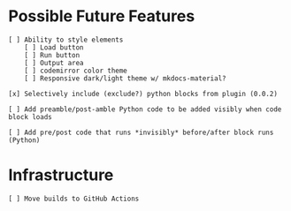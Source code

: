 # Possible Future Features

    [ ] Ability to style elements
        [ ] Load button
        [ ] Run button
        [ ] Output area
        [ ] codemirror color theme
        [ ] Responsive dark/light theme w/ mkdocs-material?
    
    [x] Selectively include (exclude?) python blocks from plugin (0.0.2)
    
    [ ] Add preamble/post-amble Python code to be added visibly when code block loads

    [ ] Add pre/post code that runs *invisibly* before/after block runs (Python)

# Infrastructure
    
    [ ] Move builds to GitHub Actions
